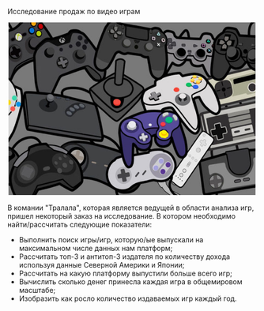Исследование продаж по видео играм

<p align="center"><img src="https://github.com/ArtemPlgn/Data_analyst_project/blob/main/games.jpg" alt="Data_analyst_project/blob/main/games" border="0" style='width:500px;height:350px'/>

  В комании "Тралала", которая является ведущей в области анализа игр, пришел некоторый заказ на исследование. В котором необходимо найти/рассчитать следующие показатели:
  
- Выполнить поиск игры/игр, которую/ые выпускали на максимальном числе данных нам платформ;
- Рассчитать топ-3 и антитоп-3 издателя по количеству дохода используя данные Северной Америки и Японии;
- Рассчитать на какую платформу выпустили больше всего игр;
- Вычислить сколько денег принесла каждая игра в общемировом масштабе;
- Изобразить как росло количество издаваемых игр каждый год.
